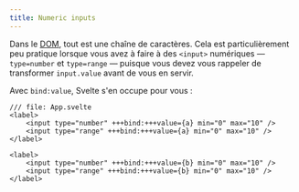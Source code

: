 ```yaml
---
title: Numeric inputs
---
```


Dans le <span class="vo">[DOM](SVELTE_SITE_URL/docs/web#dom)</span>, tout est une chaîne de caractères. Cela est particulièrement peu pratique lorsque vous avez à faire à des `<input>` numériques — `type=number` et `type=range` — puisque vous devez vous rappeler de transformer `input.value` avant de vous en servir.

Avec `bind:value`, Svelte s'en occupe pour vous :

```svelte
/// file: App.svelte
<label>
	<input type="number" +++bind:+++value={a} min="0" max="10" />
	<input type="range" +++bind:+++value={a} min="0" max="10" />
</label>

<label>
	<input type="number" +++bind:+++value={b} min="0" max="10" />
	<input type="range" +++bind:+++value={b} min="0" max="10" />
</label>
```
